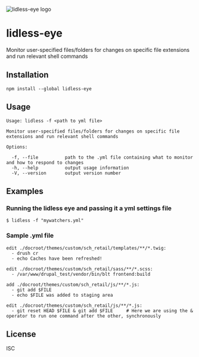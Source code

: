 ![lidless-eye logo](https://raw.githubusercontent.com/Firebrand/lidless-eye/master/lidless.png)

# lidless-eye

Monitor user-specified files/folders for changes on specific file extensions and run relevant shell commands

## Installation

```
npm install --global lidless-eye
```

## Usage

```
Usage: lidless -f <path to yml file>

Monitor user-specified files/folders for changes on specific file extensions and run relevant shell commands

Options:

  -f, --file          path to the .yml file containing what to monitor and how to respond to changes
  -h, --help          output usage information
  -V, --version       output version number
```

## Examples

### Running the lidless eye and passing it a yml settings file

```
$ lidless -f "mywatchers.yml"
```

### Sample .yml file

```
edit ./docroot/themes/custom/sch_retail/templates/**/*.twig:
  - drush cr
  - echo Caches have been refreshed!

edit ./docroot/themes/custom/sch_retail/sass/**/*.scss:
  - /var/www/drupal_test/vendor/bin/blt frontend:build

add ./docroot/themes/custom/sch_retail/js/**/*.js:
  - git add $FILE  
  - echo $FILE was added to staging area

edit ./docroot/themes/custom/sch_retail/js/**/*.js:
  - git reset HEAD $FILE & git add $FILE     # Here we are using the & operator to run one command after the other, synchronously
```

## License

ISC